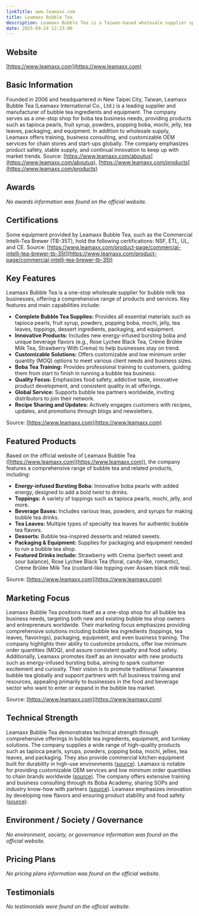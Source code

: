 ```yaml
---
linkTitle: www.leamaxx.com
title: Leamaxx Bubble Tea
description: Leamaxx Bubble Tea is a Taiwan-based wholesale supplier specializing in bubble tea ingredients and supplies, offering a wide range of products including tapioca pearls, fruit syrup, powders, packaging, and training services for boba tea businesses worldwide.
date: 2025-09-24 12:23:00
---
```


## Website
[https://www.leamaxx.com](https://www.leamaxx.com)

## Basic Information
Founded in 2006 and headquartered in New Taipei City, Taiwan, Leamaxx Bubble Tea (Leamaxx International Co., Ltd.) is a leading supplier and manufacturer of bubble tea ingredients and equipment. The company serves as a one-stop shop for boba tea business needs, providing products such as tapioca pearls, fruit syrup, powders, popping boba, mochi, jelly, tea leaves, packaging, and equipment. In addition to wholesale supply, Leamaxx offers training, business consulting, and customizable OEM services for chain stores and start-ups globally. The company emphasizes product safety, stable supply, and continual innovation to keep up with market trends.
Source: [https://www.leamaxx.com/aboutus](https://www.leamaxx.com/aboutus), [https://www.leamaxx.com/products](https://www.leamaxx.com/products)

## Awards
*No awards information was found on the official website.*

## Certifications
Some equipment provided by Leamaxx Bubble Tea, such as the Commercial Intelli-Tea Brewer (TB-35T), hold the following certifications: NSF, ETL, UL, and CE.
Source: [https://www.leamaxx.com/product-page/commercial-intelli-tea-brewer-tb-35t](https://www.leamaxx.com/product-page/commercial-intelli-tea-brewer-tb-35t)

## Key Features
Leamaxx Bubble Tea is a one-stop wholesale supplier for bubble milk tea businesses, offering a comprehensive range of products and services. Key features and main capabilities include:

- **Complete Bubble Tea Supplies:** Provides all essential materials such as tapioca pearls, fruit syrup, powders, popping boba, mochi, jelly, tea leaves, toppings, dessert ingredients, packaging, and equipment.
- **Innovative Products:** Includes new energy-infused bursting boba and unique beverage flavors (e.g., Rose Lychee Black Tea, Crème Brûlée Milk Tea, Strawberry With Crema) to help businesses stay on trend.
- **Customizable Solutions:** Offers customizable and low minimum order quantity (MOQ) options to meet various client needs and business sizes.
- **Boba Tea Training:** Provides professional training to customers, guiding them from start to finish in running a bubble tea business.
- **Quality Focus:** Emphasizes food safety, addictive taste, innovative product development, and consistent quality in all offerings.
- **Global Service:** Supports bubble tea partners worldwide, inviting distributors to join their network.
- **Recipe Sharing and Updates:** Actively engages customers with recipes, updates, and promotions through blogs and newsletters.

Source: [https://www.leamaxx.com](https://www.leamaxx.com)

## Featured Products
Based on the official website of Leamaxx Bubble Tea ([https://www.leamaxx.com](https://www.leamaxx.com)), the company features a comprehensive range of bubble tea and related products, including:

- **Energy-infused Bursting Boba:** Innovative boba pearls with added energy, designed to add a bold twist to drinks.
- **Toppings:** A variety of toppings such as tapioca pearls, mochi, jelly, and more.
- **Beverage Bases:** Includes various teas, powders, and syrups for making bubble tea drinks.
- **Tea Leaves:** Multiple types of specialty tea leaves for authentic bubble tea flavors.
- **Desserts:** Bubble tea-inspired desserts and related sweets.
- **Packaging & Equipment:** Supplies for packaging and equipment needed to run a bubble tea shop.
- **Featured Drinks include:** Strawberry with Crema (perfect sweet and sour balance), Rose Lychee Black Tea (floral, candy-like, romantic), Crème Brûlée Milk Tea (custard-like topping over Assam black milk tea).

Source: [https://www.leamaxx.com](https://www.leamaxx.com)

## Marketing Focus
Leamaxx Bubble Tea positions itself as a one-stop shop for all bubble tea business needs, targeting both new and existing bubble tea shop owners and entrepreneurs worldwide. Their marketing focus emphasizes providing comprehensive solutions including bubble tea ingredients (toppings, tea leaves, flavorings), packaging, equipment, and even business training. The company highlights their ability to customize products, offer low minimum order quantities (MOQ), and assure consistent quality and food safety. Additionally, Leamaxx promotes itself as an innovator with new products such as energy-infused bursting boba, aiming to spark customer excitement and curiosity. Their vision is to promote traditional Taiwanese bubble tea globally and support partners with full business training and resources, appealing primarily to businesses in the food and beverage sector who want to enter or expand in the bubble tea market.

Source: [https://www.leamaxx.com](https://www.leamaxx.com)

## Technical Strength
Leamaxx Bubble Tea demonstrates technical strength through comprehensive offerings in bubble tea ingredients, equipment, and turnkey solutions. The company supplies a wide range of high-quality products such as tapioca pearls, syrups, powders, popping boba, mochi, jellies, tea leaves, and packaging. They also provide commercial kitchen equipment built for durability in high-use environments ([source](https://www.leamaxx.com/equipment)). Leamaxx is notable for providing customizable OEM services and low minimum order quantities to chain brands worldwide ([source](https://www.leamaxx.com/products)). The company offers extensive training and business consulting through its Boba Academy, sharing SOPs and industry know-how with partners ([source](https://www.leamaxx.com/bobaacademy)). Leamaxx emphasizes innovation by developing new flavors and ensuring product stability and food safety ([source](https://www.leamaxx.com/aboutus)).

## Environment / Society / Governance
*No environment, society, or governance information was found on the official website.*

## Pricing Plans
*No pricing plans information was found on the official website.*

## Testimonials
*No testimonials were found on the official website.*